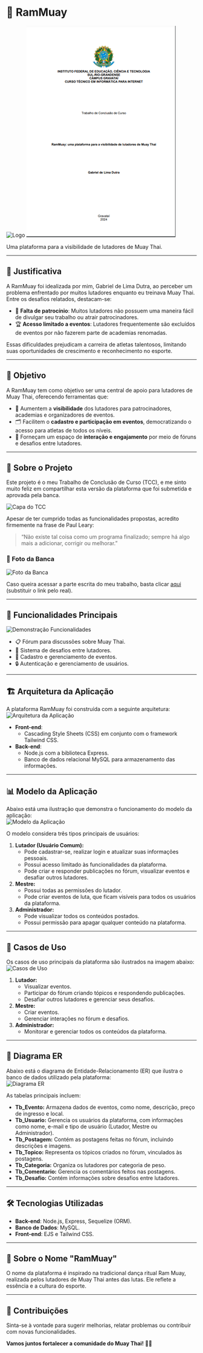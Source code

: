 # 🥊 **RamMuay**  

![Logo](/public/readme/RamMuaybanner.png) <!-- Substitua # pelo caminho do banner da sua logo -->
![Logo](/public/readme/Capa.png) <!-- Substitua # pelo caminho do banner da sua logo -->

Uma plataforma para a visibilidade de lutadores de Muay Thai.  

---

## 📜 **Justificativa**  
A RamMuay foi idealizada por mim, Gabriel de Lima Dutra, ao perceber um problema enfrentado por muitos lutadores enquanto eu treinava Muay Thai. Entre os desafios relatados, destacam-se:  
- 🚫 **Falta de patrocínio**: Muitos lutadores não possuem uma maneira fácil de divulgar seu trabalho ou atrair patrocinadores.  
- 🏆 **Acesso limitado a eventos**: Lutadores frequentemente são excluídos de eventos por não fazerem parte de academias renomadas.  

Essas dificuldades prejudicam a carreira de atletas talentosos, limitando suas oportunidades de crescimento e reconhecimento no esporte.  

---

## 🎯 **Objetivo**  
A RamMuay tem como objetivo ser uma central de apoio para lutadores de Muay Thai, oferecendo ferramentas que:  
- 🌟 Aumentem a **visibilidade** dos lutadores para patrocinadores, academias e organizadores de eventos.  
- 🗂️ Facilitem o **cadastro e participação em eventos**, democratizando o acesso para atletas de todos os níveis.  
- 💬 Forneçam um espaço de **interação e engajamento** por meio de fóruns e desafios entre lutadores.  

---

## 📝 **Sobre o Projeto**  
Este projeto é o meu Trabalho de Conclusão de Curso (TCC), e me sinto muito feliz em compartilhar esta versão da plataforma que foi submetida e aprovada pela banca.  

![Capa do TCC](#) <!-- Substitua # pelo caminho da imagem da capa do TCC -->

Apesar de ter cumprido todas as funcionalidades propostas, acredito firmemente na frase de Paul Leary:  
> “Não existe tal coisa como um programa finalizado; sempre há algo mais a adicionar, corrigir ou melhorar.”  

### 📸 Foto da Banca  
![Foto da Banca](#) <!-- Substitua # pelo caminho da imagem da banca -->

Caso queira acessar a parte escrita do meu trabalho, basta clicar [aqui](#) (substituir o link pelo real).  

---

## 🚀 **Funcionalidades Principais**  
![Demonstração Funcionalidades](#) <!-- Substitua # pelo caminho da imagem demonstrativa das funcionalidades -->

- 📋 Fórum para discussões sobre Muay Thai.  
- 🎴 Sistema de desafios entre lutadores.  
- 📆 Cadastro e gerenciamento de eventos.  
- 🔒 Autenticação e gerenciamento de usuários.  

---

## 🏗️ **Arquitetura da Aplicação**  
A plataforma RamMuay foi construída com a seguinte arquitetura:  
![Arquitetura da Aplicação](#) <!-- Substitua # pelo caminho da imagem da arquitetura -->

- **Front-end**:  
  - Cascading Style Sheets (CSS) em conjunto com o framework Tailwind CSS.  
- **Back-end**:  
  - Node.js com a biblioteca Express.  
  - Banco de dados relacional MySQL para armazenamento das informações.  

---

## 📊 **Modelo da Aplicação**  
Abaixo está uma ilustração que demonstra o funcionamento do modelo da aplicação:  
![Modelo da Aplicação](#) <!-- Substitua # pelo caminho da imagem do modelo da aplicação -->

O modelo considera três tipos principais de usuários:  
1. **Lutador (Usuário Comum):**  
   - Pode cadastrar-se, realizar login e atualizar suas informações pessoais.  
   - Possui acesso limitado às funcionalidades da plataforma.  
   - Pode criar e responder publicações no fórum, visualizar eventos e desafiar outros lutadores.  
2. **Mestre:**  
   - Possui todas as permissões do lutador.  
   - Pode criar eventos de luta, que ficam visíveis para todos os usuários da plataforma.  
3. **Administrador:**  
   - Pode visualizar todos os conteúdos postados.  
   - Possui permissão para apagar qualquer conteúdo na plataforma.  

---

## 📜 **Casos de Uso**  
Os casos de uso principais da plataforma são ilustrados na imagem abaixo:  
![Casos de Uso](#) <!-- Substitua # pelo caminho da imagem dos casos de uso -->

1. **Lutador:**  
   - Visualizar eventos.  
   - Participar do fórum criando tópicos e respondendo publicações.  
   - Desafiar outros lutadores e gerenciar seus desafios.  
2. **Mestre:**  
   - Criar eventos.  
   - Gerenciar interações no fórum e desafios.  
3. **Administrador:**  
   - Monitorar e gerenciar todos os conteúdos da plataforma.  

---

## 📐 **Diagrama ER**  
Abaixo está o diagrama de Entidade-Relacionamento (ER) que ilustra o banco de dados utilizado pela plataforma:  
![Diagrama ER](#) <!-- Substitua # pelo caminho do diagrama ER -->

As tabelas principais incluem:  
- **Tb_Evento:** Armazena dados de eventos, como nome, descrição, preço de ingresso e local.  
- **Tb_Usuario:** Gerencia os usuários da plataforma, com informações como nome, e-mail e tipo de usuário (Lutador, Mestre ou Administrador).  
- **Tb_Postagem:** Contém as postagens feitas no fórum, incluindo descrições e imagens.  
- **Tb_Topico:** Representa os tópicos criados no fórum, vinculados às postagens.  
- **Tb_Categoria:** Organiza os lutadores por categoria de peso.  
- **Tb_Comentario:** Gerencia os comentários feitos nas postagens.  
- **Tb_Desafio:** Contém informações sobre desafios entre lutadores.  

---

## 🛠️ **Tecnologias Utilizadas**  
- **Back-end**: Node.js, Express, Sequelize (ORM).  
- **Banco de Dados**: MySQL.  
- **Front-end**: EJS e Tailwind CSS.  

---

## 🥋 **Sobre o Nome "RamMuay"**  
O nome da plataforma é inspirado na tradicional dança ritual Ram Muay, realizada pelos lutadores de Muay Thai antes das lutas. Ele reflete a essência e a cultura do esporte.  

---

## 🤝 **Contribuições**  
Sinta-se à vontade para sugerir melhorias, relatar problemas ou contribuir com novas funcionalidades.  

**Vamos juntos fortalecer a comunidade do Muay Thai!** 🥊🔥  
